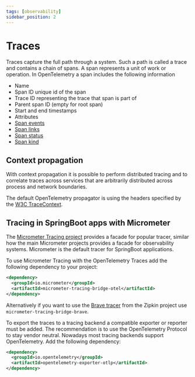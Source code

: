 ```yaml
---
tags: [observability]
sidebar_position: 2
---
```


# Traces

Traces capture the full path through a system. Such a path is called a trace and contains a chain of spans. A span represents a unit of work or operation. In OpenTelemetry a span includes the following information

- Name
- Span ID unique id of the span
- Trace ID representing the trace that span is part of
- Parent span ID (empty for root span)
- Start and end timestamps
- Attributes
- [Span events](https://opentelemetry.io/docs/concepts/signals/traces/#span-events)
- [Span links](https://opentelemetry.io/docs/concepts/signals/traces/#span-links)
- [Span status](https://opentelemetry.io/docs/concepts/signals/traces/#span-status)
- [Span kind](https://opentelemetry.io/docs/concepts/signals/traces/#span-kind)

## Context propagation

With context propagation it is possible to perform distributed tracing and to correlate traces across services that are arbitrarily distributed across process and network boundaries.

The default OpenTelemetry propagator is using the headers specified by the [W3C TraceContext](https://www.w3.org/TR/trace-context/). 

## Tracing in SpringBoot apps with Micrometer

The [Micrometer Tracing project](https://docs.micrometer.io/tracing/reference/) provides a facade for popular tracer, similar how the main Micrometer projects provides a facade for observability systems. Micrometer is the default tracer for SpringBoot applications.

To use Micrometer Tracing with the OpenTelemetry Traces add the following dependency to your project:

```xml
<dependency>
  <groupId>io.micrometer</groupId>
  <artifactId>micrometer-tracing-bridge-otel</artifactId>
</dependency>
```

Alternatively if you want to use the [Brave tracer](https://github.com/openzipkin/brave) from the Zipkin project use `micrometer-tracing-bridge-brave`.

To export the traces to a tracing backend a compatible exporter or reporter must be added. The recommendation is to use the OpenTelemetry Protocol to stay vendor neutral. Nowadays most tracing backends support OpenTelemetry. Add the following dependency:

```xml
<dependency>
  <groupId>io.opentelemetry</groupId>
  <artifactId>opentelemetry-exporter-otlp</artifactId>
</dependency>
```
